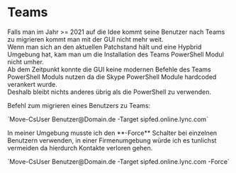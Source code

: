 # Teams

Falls man im Jahr &gt;= 2021 auf die Idee kommt seine Benutzer nach Teams zu migrieren kommt man mit der GUI nicht mehr weit.  
Wenn man sich an den aktuellen Patchstand hält und eine Hypbrid Umgebung hat, kam man um die Installation des Teams PowerShell Modul nicht umher.  
Ab dem Zeitpunkt konnte die GUI keine modernen Befehle des Teams PowerShell Moduls nutzen da die Skype PowerShell Module hardcoded verankert wurde.  
Deshalb bleibt nichts anderes übrig als die PowerShell zu verwenden.  
  
Befehl zum migrieren eines Benutzers zu Teams:

<dl id="bkmrk-move-csuser-benutzer"><dt>`Move-CsUser Benutzer@Domain.de -Target sipfed.online.lync.com`  
</dt></dl>In meiner Umgebung musste ich den **-Force** Schalter bei einzelnen Benutzern verwenden, in einer Firmenumgebung würde ich es tunlichst vermeiden da hierdurch Kontakte verloren gehen.

<dl id="bkmrk-move-csuser-benutzer-1"><dt>`Move-CsUser Benutzer@Domain.de -Target sipfed.online.lync.com -Force`</dt></dl>